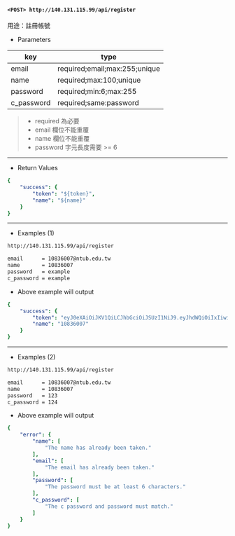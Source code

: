 #### `<POST> http://140.131.115.99/api/register`

用途：註冊帳號

* Parameters

|key       |type                         |
|----------|-----------------------------|
|email     |required;email;max:255;unique|
|name      |required;max:100;unique      |
|password  |required;min:6;max:255       |
|c_password|required;same:password       |

>* required 為必要
>* email 欄位不能重覆
>* name 欄位不能重覆
>* password 字元長度需要 >= 6

---

* Return Values

```yaml
{
    "success": {
        "token": "${token}",
        "name": "${name}"
    }
}
```

---

* Examples (1)

```html
http://140.131.115.99/api/register

email      = 10836007@ntub.edu.tw
name       = 10836007
password   = example
c_password = example
```

* Above example will output

```yaml
{
    "success": {
        "token": "eyJ0eXAiOiJKV1QiLCJhbGciOiJSUzI1NiJ9.eyJhdWQiOiIxIiwianRpIjoiMzE0NzA1Y2Y3MTUyMWQzOTQwYzE0M2FkYjM3MjY3NDI5ODNkOTc2NDQyYzYyMzhmNGZhY2ViZDlmMDU1N2ZhYThkZTJjMjE4YTNkZDNiNGMiLCJpYXQiOjE2MDIzODc1ODcsIm5iZiI6MTYwMjM4NzU4NywiZXhwIjoxNjMzOTIzNTg3LCJzdWIiOiI0Iiwic2NvcGVzIjpbXX0.d1pwjUc6_v-Uv7cnyrN95YIdsBk1xZybzXx3J1J3lLDRbEqa7APwlNfG96JGHsxrJ7Dp_7Bj-uBdFsrhqHgXE5wD2x49kWlqUuXsq4Iu5ppbtj8T3G10ydT-IKthiSzSRMlCMAOW9jv3Tdl7pY9iUk2CxcAer7cBq64zD3-2SGnEYP5p_7H9g8EtUQo6O7_AKqC047z0dXGCKyIZYQhwqs2HLL3YWKuWqGOVSNe3gAA59ueVxnkkme9IqMgX5QIaI-CMISsPgutHbKY_MSxNVqu3gTA1CVCLqbUBm35jaL2LCnkyz8lpQ3V0X1kfmbJBr3hN_QCf5Y_0L7hyxl83NZDt35kippb2xAucQHC0EwcLr9UnMRHer0Lm986FeTZhlMhXS_RPJhEgLpFzo4mRieppJzlVm1Vq8MjAGf1ioApjXW-zsABEvbn-CebqKC7AYyu3eZPkzXrgiz5mJoH8lX6v5gS1-ZcKBavjqbYQdvhi1oiOvcRA4HKOkxdHwc0NfqPPjxTvOobwhZ7NHXObACzkWFRRNPLeP-A7qNkHW-VQ7HnShSGS8dUPn-pWXq6Hfhu_nGkt0-rumWhuprIMtq1aWq5Spe4MbnU0lrfVpdRVIyU4wc0lwyctrzC6m4fo9p_MWoPYTJCONg4Tm0cbFNrNM48RMd1QZ7wZAnHSUN8",
        "name": "10836007"
    }
}
```

---

* Examples (2)

```html
http://140.131.115.99/api/register

email      = 10836007@ntub.edu.tw
name       = 10836007
password   = 123
c_password = 124
```

* Above example will output
```yaml
{
    "error": {
        "name": [
            "The name has already been taken."
        ],
        "email": [
            "The email has already been taken."
        ],
        "password": [
            "The password must be at least 6 characters."
        ],
        "c_password": [
            "The c password and password must match."
        ]
    }
}
```
